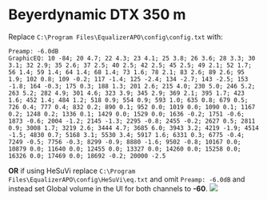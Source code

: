# Beyerdynamic DTX 350 m
Replace `C:\Program Files\EqualizerAPO\config\config.txt` with:
```
Preamp: -6.0dB
GraphicEQ: 10 -84; 20 4.7; 22 4.3; 23 4.1; 25 3.8; 26 3.6; 28 3.3; 30 3.1; 32 2.9; 35 2.6; 37 2.5; 40 2.5; 42 2.5; 45 2.5; 49 2.1; 52 1.7; 56 1.4; 59 1.4; 64 1.4; 68 1.4; 73 1.6; 78 2.1; 83 2.6; 89 2.6; 95 1.9; 102 0.8; 109 -0.2; 117 -1.4; 125 -2.4; 134 -2.7; 143 -2.5; 153 -1.8; 164 -0.3; 175 0.3; 188 1.3; 201 2.6; 215 4.0; 230 5.0; 246 5.2; 263 5.2; 282 4.9; 301 4.6; 323 3.9; 345 2.9; 369 2.1; 395 1.7; 423 1.6; 452 1.4; 484 1.2; 518 0.9; 554 0.9; 593 1.0; 635 0.8; 679 0.5; 726 0.4; 777 0.4; 832 0.2; 890 0.1; 952 0.0; 1019 0.0; 1090 0.1; 1167 0.2; 1248 0.2; 1336 0.1; 1429 0.0; 1529 0.0; 1636 -0.2; 1751 -0.6; 1873 -0.6; 2004 -1.2; 2145 -1.3; 2295 -0.8; 2455 -0.2; 2627 0.5; 2811 0.9; 3008 1.7; 3219 2.6; 3444 4.7; 3685 6.0; 3943 3.2; 4219 -1.9; 4514 -1.5; 4830 0.7; 5168 3.1; 5530 3.4; 5917 1.6; 6331 0.3; 6775 -0.4; 7249 -0.5; 7756 -0.3; 8299 -0.9; 8880 -1.6; 9502 -0.8; 10167 0.0; 10879 0.0; 11640 0.0; 12455 0.0; 13327 0.0; 14260 0.0; 15258 0.0; 16326 0.0; 17469 0.0; 18692 -0.2; 20000 -2.5
```
**OR** if using HeSuVi replace `C:\Program Files\EqualizerAPO\config\HeSuVi\eq.txt` and omit `Preamp: -6.0dB` and instead set Global volume in the UI for both channels to **-60**.
![](https://raw.githubusercontent.com/jaakkopasanen/AutoEq/master/results/SBAF-Serious/innerfidelity/onear/Beyerdynamic%20DTX%20350%20m/Beyerdynamic%20DTX%20350%20m.png)